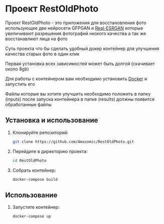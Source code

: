 # Проект RestOldPhoto

Проект RestOldPhoto - это приложения для восстановления фото использующее две нейросети GFPGAN и [Real-ESRGAN](https://github.com/xinntao/Real-ESRGAN.git) которые увеличивают разрешения фотографий низкого качества а так же восстанавлиют лица на фото

Суть проекта что бы сделать удобный докер контейнер для улучшения качества старых фото в один клик

Первая установка всех зависимостей может быть долгой (скачивает около 8gb)

Для работы с контейнером вам необходимо установить [Docker](https://www.docker.com/) и запустить его

Файлы которые вы хотите улучшить необходимо положить в папку (inputs) после запуска контейнера в папке (results) должны появится обработанные файлы

## Установка и использование

1. Клонируйте репозиторий:

    ```bash
    git clone https://github.com/Amazomic/RestOldPhoto.git
    ```

2. Перейдите в директорию проекта:

    ```bash
    cd RestOldPhoto
    ```

3. Cобрать контейнер:

    ```bash
    docker-compose build
    ```
    
## Использование

1. Запустите контейнер:

    ```bash
    docker-compose up 
    ```

